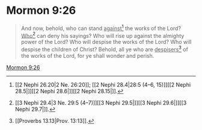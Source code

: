 # Mormon 9:26

> And now, behold, who can stand <u>against</u>[^a] the works of the Lord? <u>Who</u>[^b] can deny his sayings? Who will rise up against the almighty power of the Lord? Who will despise the works of the Lord? Who will despise the children of Christ? Behold, all ye who are <u>despisers</u>[^c] of the works of the Lord, for ye shall wonder and perish.

[Mormon 9:26](https://www.churchofjesuschrist.org/study/scriptures/bofm/morm/9?lang=eng&id=p26#p26)


[^a]: [[2 Nephi 26.20|2 Ne. 26:20]]; [[2 Nephi 28.4|28:5 (4–6, 15)]][[2 Nephi 28.5|]][[2 Nephi 28.6|]][[2 Nephi 28.15|]].  
[^b]: [[3 Nephi 29.4|3 Ne. 29:5 (4–7)]][[3 Nephi 29.5|]][[3 Nephi 29.6|]][[3 Nephi 29.7|]].  
[^c]: [[Proverbs 13.13|Prov. 13:13]].  
